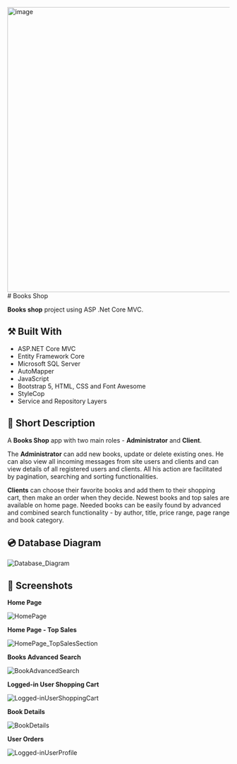 <img width="647" alt="image" src="https://github.com/user-attachments/assets/0982f4ea-aa6d-47d9-ab53-cf61a3ea0434"># Books Shop

**Books shop** project using ASP .Net Core MVC.

## :hammer_and_pick: Built With

- ASP.NET Core MVC
- Entity Framework Core
- Microsoft SQL Server
- AutoMapper
- JavaScript
- Bootstrap 5, HTML, CSS and Font Awesome
- StyleCop
- Service and Repository Layers

## :bookmark_tabs: Short Description

A **Books Shop** app with two main roles - **Administrator** and **Client**.

The **Administrator** can add new books, update or delete existing ones. He can also view all incoming messages from site users and clients and can view details of all registered users and clients. All his action are facilitated by pagination, searching and sorting functionalities.

**Clients** can choose their favorite books and add them to their shopping cart, then make an order when they decide. Newest books and top sales are available on home page. Needed books can be easily found by advanced and combined search functionality - by author, title, price range, page range and book category.


## :cd: Database Diagram

![Database_Diagram](https://github.com/DimoSlavov/BookShop/tree/main/BookShop-master/BooksShop/wwwroot/images/database.png)

## :camera_flash: Screenshots

**Home Page**

![HomePage](https://github.com/DimoSlavov/BookShop/tree/main/BookShop-master/BooksShop/wwwroot/images/homepage.png)

**Home Page - Top Sales**

![HomePage_TopSalesSection](https://github.com/DimoSlavov/BookShop/tree/main/BookShop-master/BooksShop/wwwroot/images/top-sales.png)

**Books Advanced Search**

![BookAdvancedSearch](https://github.com/DimoSlavov/BookShop/tree/main/BookShop-master/BooksShop/wwwroot/images/list.png)

**Logged-in User Shopping Cart**

![Logged-inUserShoppingCart](https://github.com/DimoSlavov/BookShop/tree/main/BookShop-master/BooksShop/wwwroot/images/cart.png)

**Book Details**

![BookDetails](https://github.com/DimoSlavov/BookShop/tree/main/BookShop-master/BooksShop/wwwroot/images/details.png)

**User Orders**

![Logged-inUserProfile](https://github.com/DimoSlavov/BookShop/tree/main/BookShop-master/BooksShop/wwwroot/images/orders.png)

